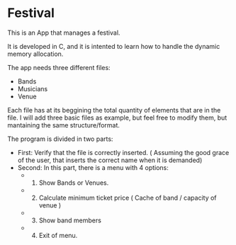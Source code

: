 # Festival

This is an App that manages a festival. 

It is developed in C, and it is intented to learn how to handle the dynamic memory allocation.

The app needs three different files: 

 - Bands
 - Musicians
 - Venue
      
Each file has at its beggining the total quantity of elements that are in the file. 
I will add three basic files as example, but feel free to modify them, but mantaining the same structure/format. 


The program is divided in two parts: 
  - First: Verify that the file is correctly inserted. ( Assuming the good grace of the user, that inserts the correct name when it is                    demanded)
  - Second: In this part, there is a menu with 4 options: 
    - 1. Show Bands or Venues.
    - 2. Calculate minimum ticket price ( Cache of band / capacity of venue )
    - 3. Show band members
    - 4. Exit of menu. 
